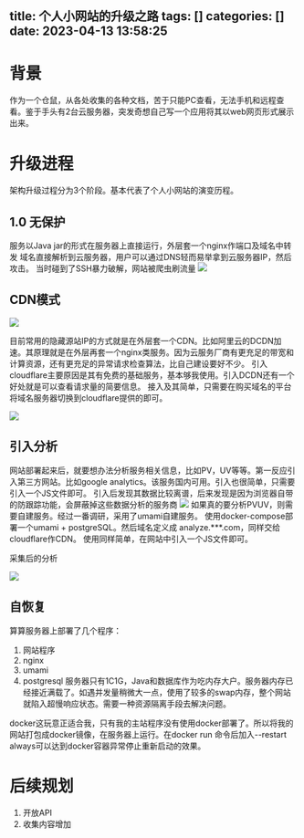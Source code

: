 title: 个人小网站的升级之路
tags: []
categories: []
date: 2023-04-13 13:58:25
---
# 背景
作为一个仓鼠，从各处收集的各种文档，苦于只能PC查看，无法手机和远程查看。鉴于手头有2台云服务器，突发奇想自己写一个应用将其以web网页形式展示出来。

# 升级进程
架构升级过程分为3个阶段。基本代表了个人小网站的演变历程。
## 1.0 无保护
服务以Java jar的形式在服务器上直接运行，外层套一个nginx作端口及域名中转发
域名直接解析到云服务器，用户可以通过DNS轻而易举拿到云服务器IP，然后攻击。
当时碰到了SSH暴力破解，网站被爬虫刷流量
![](https://blog-image.lianglianglee.com/assets/20230413_140305.png)

## CDN模式
![](https://blog-image.lianglianglee.com/assets/20230413_140212.png)

目前常用的隐藏源站IP的方式就是在外层套一个CDN。比如阿里云的DCDN加速。其原理就是在外层再套一个nginx类服务。因为云服务厂商有更充足的带宽和计算资源，还有更充足的异常请求检查算法，比自己建设要好不少。
引入cloudflare主要原因是其有免费的基础服务，基本够我使用。引入DCDN还有一个好处就是可以查看请求量的简要信息。
接入及其简单，只需要在购买域名的平台将域名服务器切换到cloudflare提供的即可。

![](https://blog-image.lianglianglee.com/assets/20230413_140508.png)

## 引入分析
网站部署起来后，就要想办法分析服务相关信息，比如PV，UV等等。第一反应引入第三方网站。比如google analytics。该服务国内可用。引入也很简单，只需要引入一个JS文件即可。
引入后发现其数据比较离谱，后来发现是因为浏览器自带的防跟踪功能，会屏蔽掉这些数据分析的服务商
![](https://blog-image.lianglianglee.com/assets/20230413_140810.png)
如果真的要分析PVUV，则需要自建服务。经过一番调研，采用了umami自建服务。
使用docker-compose部署一个umami + postgreSQL。然后域名定义成 analyze.***.com，同样交给cloudflare作CDN。
使用同样简单，在网站中引入一个JS文件即可。

采集后的分析

![](https://blog-image.lianglianglee.com/assets/20230413_140617.png)

## 自恢复
算算服务器上部署了几个程序：
1. 网站程序
2. nginx
3. umami
4. postgresql
服务器只有1C1G，Java和数据库作为吃内存大户。服务器内存已经接近满载了。如遇并发量稍微大一点，使用了较多的swap内存，整个网站就陷入超慢响应状态。需要一种资源隔离手段去解决问题。

docker这玩意正适合我，只有我的主站程序没有使用docker部署了。所以将我的网站打包成docker镜像，在服务器上运行。在docker run 命令后加入--restart always可以达到docker容器异常停止重新启动的效果。


# 后续规划

1. 开放API
2. 收集内容增加
